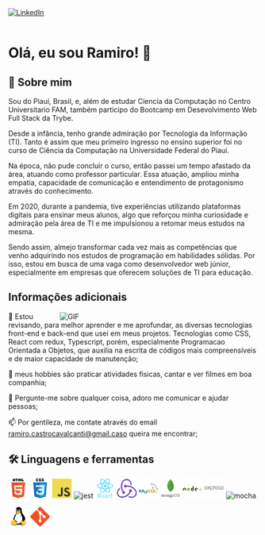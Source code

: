 <a href="https://www.linkedin.com/in/ramirodecastro">
  <img src="https://cdn.jsdelivr.net/gh/devicons/devicon/icons/linkedin/linkedin-original.svg" alt="LinkedIn" style="width: 50px; height: 50px">
</a>

<br />
<br />

# Olá, eu sou Ramiro! 👋

## 🚀 Sobre mim

Sou do Piauí, Brasil, e, além de estudar Ciencia da Computação no Centro Universitario FAM, também participo do Bootcamp em Desevolvimento Web Full Stack da Trybe.

Desde a infância, tenho grande admiração por Tecnologia da Informação (TI). Tanto é assim que meu primeiro ingresso no ensino superior foi no curso de Ciência da Computação na Universidade Federal do Piauí. 

Na época, não pude concluir o curso, então passei um tempo afastado da área, atuando como professor particular. Essa atuação, ampliou minha empatia, capacidade de comunicação e entendimento de protagonismo através do conhecimento.

Em 2020, durante a pandemia, tive experiências utilizando plataformas digitais para ensinar meus alunos, algo que reforçou minha curiosidade e admiração pela área de TI e me impulsionou a retomar meus estudos na mesma.

Sendo assim, almejo transformar cada vez mais as competências que venho adquirindo nos estudos de programação em habilidades sólidas. Por isso, estou em busca de uma vaga como desenvolvedor web júnior, especialmente em empresas que oferecem soluções de TI para educação. 

## Informações adicionais

<img align="right" alt="GIF" src="https://lh3.googleusercontent.com/FCTJV2u4ETqtkvFn0I1fY184UbdpWhqpAyyV6w7732ookhFnbAF_gBaWMNfAw28z_GhVeZmQIY7jbUuDlFEjWWv6ldLe7FvrJg4=w500" width="400px" />

🧠 Estou revisando, para melhor aprender e me aprofundar, as diversas tecnologias front-end e back-end que usei em meus projetos. Tecnologias como CSS, React com redux, Typescript, porém, especialmente Programacao Orientada a Objetos, que auxilia na escrita de códigos mais compreensíveis e de maior capacidade de manutenção;

:musical_note: meus hobbies são praticar atividades fisicas, cantar e ver filmes em boa companhia; 

💬 Pergunte-me sobre qualquer coisa, adoro me comunicar e ajudar pessoas;

📫 Por gentileza, me contate através do email ramiro.castrocavalcanti@gmail.caso queira me encontrar;


## 🛠 Linguagens e ferramentas
<p align="left">
  <img src="https://raw.githubusercontent.com/devicons/devicon/master/icons/html5/html5-original-wordmark.svg" alt="html5" width="40" height="40"/> 
  <img src="https://raw.githubusercontent.com/devicons/devicon/master/icons/css3/css3-original-wordmark.svg" alt="css3" width="40" height="40"/> 
  <img src="https://raw.githubusercontent.com/devicons/devicon/master/icons/javascript/javascript-original.svg" alt="javascript" width="40" height="40"/> 
  <img src="https://www.learnstorybook.com/intro-to-storybook/logo-jest.png" alt="jest" width="40" height="40" />
  <img src="https://raw.githubusercontent.com/devicons/devicon/master/icons/react/react-original-wordmark.svg" alt="react" width="40" height="40"/> 
  <img src="https://raw.githubusercontent.com/devicons/devicon/master/icons/redux/redux-original.svg" alt="redux" width="40" height="40"/> 
  <img src="https://raw.githubusercontent.com/devicons/devicon/master/icons/mysql/mysql-original-wordmark.svg" alt="mysql" width="40" height="40"/> 
  <img src="https://raw.githubusercontent.com/devicons/devicon/master/icons/mongodb/mongodb-original-wordmark.svg" alt="mongodb" width="40" height="40"/> 
  <img src="https://raw.githubusercontent.com/devicons/devicon/master/icons/nodejs/nodejs-original-wordmark.svg" alt="nodejs" width="40" height="40"/> 
  <img src="https://raw.githubusercontent.com/devicons/devicon/master/icons/express/express-original-wordmark.svg" alt="express" width="40" height="40"/> 
  <img src="https://cdn.jsdelivr.net/gh/devicons/devicon/icons/mocha/mocha-plain.svg" alt="mocha" width="40" height="40"/> 
</p>

<p>
  <img src="https://raw.githubusercontent.com/devicons/devicon/master/icons/linux/linux-original.svg" alt="linux" width="40" height="40" />
  <img src="https://raw.githubusercontent.com/devicons/devicon/master/icons/git/git-original.svg" alt="git" width="40" height="40"/> 
<p>
